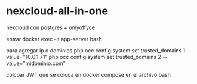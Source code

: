 # nexcloud-all-in-one
nexcloud con postgres + onlyoffyce


entrar docker exec -it app-server bash

para agregar ip o dominios
php occ config:system:set trusted_domains 1 --value="10.0.1.71"
php occ config:system:set trusted_domains 2 --value="midominio.com"

colcoar JWT  que se colcoa en docker compose en el archivo bash

